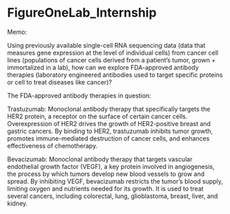 # FigureOneLab_Internship
Memo:

Using previously available single-cell RNA sequencing data (data that measures gene expression at the level of individual cells) from cancer cell lines (populations of cancer cells derived from a patient’s tumor, grown + immortalized in a lab), how can we explore FDA-approved antibody therapies (laboratory engineered antibodies used to target specific proteins or cell to treat diseases like cancer)? 

The FDA-approved antibody therapies in question:

Trastuzumab: Monoclonal antibody therapy that specifically targets the HER2 protein, a receptor on the surface of certain cancer cells. Overexpression of HER2 drives the growth of HER2-positive breast and gastric cancers. By binding to HER2, trastuzumab inhibits tumor growth, promotes immune-mediated destruction of cancer cells, and enhances effectiveness of chemotherapy. 

Bevacizumab: Monoclonal antibody therapy that targets vascular endothelial growth factor (VEGF), a key protein involved in angiogenesis, the process by which tumors develop new blood vessels to grow and spread. By inhibiting VEGF, bevacizumab restricts the tumor’s blood supply, limiting oxygen and nutrients needed for its growth. It is used to treat several cancers, including colorectal, lung, glioblastoma, breast, liver, and kidney.
